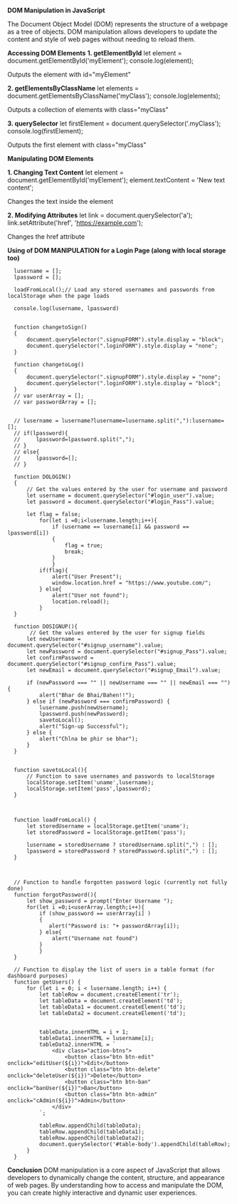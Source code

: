 **DOM Manipulation in JavaScript**

The Document Object Model (DOM) represents the structure of a webpage as a tree of objects.
DOM manipulation allows developers to update the content and style of web pages without needing to
reload them. 

**Accessing DOM Elements**
**1. getElementById**
    let element = document.getElementById('myElement');
    console.log(element); 
  
 Outputs the element with id="myElement"

**2. getElementsByClassName**
    let elements = document.getElementsByClassName('myClass');
    console.log(elements); 

Outputs a collection of elements with class="myClass"

**3. querySelector**
    let firstElement = document.querySelector('.myClass');
    console.log(firstElement); 

Outputs the first element with class="myClass"

**Manipulating DOM Elements**
    
**1. Changing Text Content**
    let element = document.getElementById('myElement');
    element.textContent = 'New text content';

Changes the text inside the element

**2. Modifying Attributes**
    let link = document.querySelector('a');
    link.setAttribute('href', 'https://example.com');

 Changes the href attribute

   
    






**Using of DOM MANIPULATION for a Login Page (along with local storage too)**


      lusername = [];
      lpassword = [];
      
      loadFromLocal();// Load any stored usernames and passwords from localStorage when the page loads
      
      console.log(lusername, lpassword)
      
      
      function changetoSign()
      {
          document.querySelector(".signupFORM").style.display = "block";
          document.querySelector(".loginFORM").style.display = "none";
      }
      
      function changetoLog()
      {
          document.querySelector(".signupFORM").style.display = "none";
          document.querySelector(".loginFORM").style.display = "block";
      }
      // var userArray = []; 
      // var passwordArray = [];
      
      
      // lusername = lusername?lusername=lusername.split(","):lusername=[];
      // if(lpassword){
      //     lpassword=lpassword.split(",");
      // }
      // else{
      //     lpassword=[];
      // }
      
      function DOLOGIN()
      {
          // Get the values entered by the user for username and password
          let username = document.querySelector("#login_user").value;
          let password = document.querySelector("#login_Pass").value;
      
          let flag = false;
              for(let i =0;i<lusername.length;i++){
                  if (username == lusername[i] && password == lpassword[i])
                  {
                      flag = true;
                      break;
                  }
                  }
              if(flag){
                  alert("User Present");
                  window.location.href = "https://www.youtube.com/";
              } else{
                  alert("User not found");
                  location.reload();
              }
      } 
      
      function DOSIGNUP(){
           // Get the values entered by the user for signup fields
          let newUsername = document.querySelector("#signup_username").value;
          let newPassword = document.querySelector("#signup_Pass").value;
          let confirmPassword = document.querySelector("#signup_confirm_Pass").value;
          let newEmail = document.querySelector("#signup_Email").value;
      
          if (newPassword === "" || newUsername === "" || newEmail === "") {
              alert("Bhar de Bhai/Bahen!!");
          } else if (newPassword === confirmPassword) {
              lusername.push(newUsername);
              lpassword.push(newPassword);
              savetoLocal();
              alert("Sign-up Successful");
          } else {
              alert("Chlna be phir se bhar");
          }
      }
      
      
      function savetoLocal(){
          // Function to save usernames and passwords to localStorage
          localStorage.setItem('uname',lusername);
          localStorage.setItem('pass',lpassword);
      }
      
      
      
      function loadFromLocal() {
          let storedUsername = localStorage.getItem('uname');
          let storedPassword = localStorage.getItem('pass');
      
          lusername = storedUsername ? storedUsername.split(",") : [];
          lpassword = storedPassword ? storedPassword.split(",") : [];
      }
      
      
      
      // Function to handle forgotten password logic (currently not fully done)
      function forgotPassword(){
          let show_password = prompt("Enter Username ");
          for(let i =0;i<userArray.length;i++){
              if (show_password == userArray[i] )
              {
                 alert("Password is: "+ passwordArray[i]);
              } else{
                  alert("Username not found")
              }
              }
      }
      
      // Function to display the list of users in a table format (for dashboard purposes)
      function getUsers() {
          for (let i = 0; i < lusername.length; i++) {
              let tableRow = document.createElement('tr');
              let tableData = document.createElement('td');
              let tableData1 = document.createElement('td');
              let tableData2 = document.createElement('td');
              
              
              tableData.innerHTML = i + 1; 
              tableData1.innerHTML = lusername[i];
              tableData2.innerHTML = `
                  <div class="action-btns">
                      <button class="btn btn-edit" onclick="editUser(${i})">Edit</button>
                      <button class="btn btn-delete" onclick="deleteUser(${i})">Delete</button>  
                      <button class="btn btn-ban" onclick="banUser(${i})">Ban</button>   
                      <button class="btn btn-admin" onclick="cAdmin(${i})">Admin</button> 
                  </div>  
              `;
              
              tableRow.appendChild(tableData);
              tableRow.appendChild(tableData1);
              tableRow.appendChild(tableData2);
              document.querySelector('#table-body').appendChild(tableRow);
          }
      }
      
    

    

**Conclusion**
DOM manipulation is a core aspect of JavaScript that allows developers to dynamically 
change the content, structure, and appearance of web pages. By understanding how to 
access and manipulate the DOM, you can create highly interactive and dynamic user experiences.
